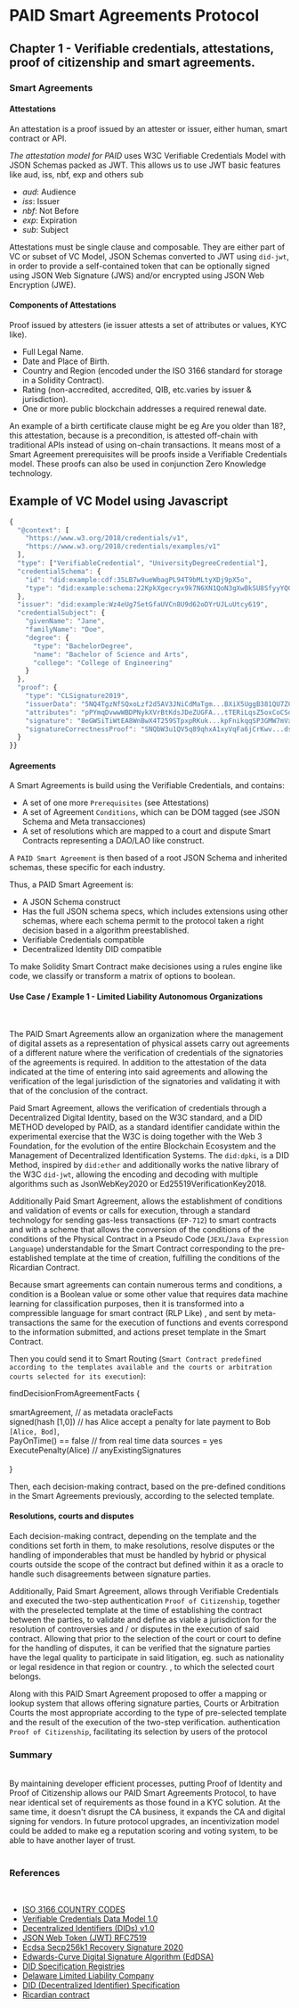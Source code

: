 # **PAID Smart Agreements Protocol**

## **Chapter 1 - Verifiable credentials, attestations, proof of citizenship and smart agreements.**

### **Smart Agreements**

#### **Attestations**
An attestation is a proof issued by an attester or issuer, either human, smart contract or API.

*The attestation model for PAID* uses W3C Verifiable Credentials Model with JSON Schemas packed as JWT. This allows us to use JWT basic features like aud, iss, nbf, exp and others sub

- *aud*: Audience
- *iss*: Issuer
- *nbf*: Not Before
- *exp*: Expiration
- *sub*: Subject

Attestations must be single clause and composable. They are either part of VC or subset of VC Model, JSON Schemas converted to JWT using `did-jwt`, in order to provide a self-contained token that can be optionally signed using JSON Web Signature (JWS) and/or encrypted using JSON Web Encryption (JWE).

#### **Components of Attestations**
 Proof issued by attesters (ie issuer attests a set of attributes or values, KYC like).

 - Full Legal Name.
 - Date and Place of Birth.
 - Country and Region (encoded under the ISO 3166 standard for storage in a Solidity Contract).
 - Rating (non-accredited, accredited, QIB, etc.varies by issuer & jurisdiction).
 - One or more public blockchain addresses a required renewal date.

An example of a birth certificate clause might be eg Are you older than 18?, this attestation, because is a precondition, is attested off-chain with traditional APIs instead of using on-chain transactions. It means most of a Smart Agreement prerequisites will be proofs inside a Verifiable Credentials model. These proofs can also be used in conjunction Zero Knowledge technology.


## **Example of VC Model using Javascript**
```javascript
{
  "@context": [
    "https://www.w3.org/2018/credentials/v1",
    "https://www.w3.org/2018/credentials/examples/v1"
  ],
  "type": ["VerifiableCredential", "UniversityDegreeCredential"],
  "credentialSchema": {
    "id": "did:example:cdf:35LB7w9ueWbagPL94T9bMLtyXDj9pX5o",
    "type": "did:example:schema:22KpkXgecryx9k7N6XN1QoN3gXwBkSU8SfyyYQG"
  },
  "issuer": "did:example:Wz4eUg7SetGfaUVCn8U9d62oDYrUJLuUtcy619",
  "credentialSubject": {
    "givenName": "Jane",
    "familyName": "Doe",
    "degree": {
      "type": "BachelorDegree",
      "name": "Bachelor of Science and Arts",
      "college": "College of Engineering"
    }
  },
  "proof": {
    "type": "CLSignature2019",
    "issuerData": "5NQ4TgzNfSQxoLzf2d5AV3JNiCdMaTgm...BXiX5UggB381QU7ZCgqWivUmy4D",
    "attributes": "pPYmqDvwwWBDPNykXVrBtKdsJDeZUGFA...tTERiLqsZ5oxCoCSodPQaggkDJy",
    "signature": "8eGWSiTiWtEA8WnBwX4T259STpxpRKuk...kpFnikqqSP3GMW7mVxC4chxFhVs",
    "signatureCorrectnessProof": "SNQbW3u1QV5q89qhxA1xyVqFa6jCrKwv...dsRypyuGGK3RhhBUvH1tPEL8orH"
  }
}}

```
#### **Agreements**

A Smart Agreements is build using the Verifiable Credentials, and contains:

- A set of one more `Prerequisites` (see Attestations)
- A set of Agreement `Conditions`, which can be DOM tagged (see JSON Schema and Meta transacciones)
- A set of resolutions which are mapped to a court and dispute Smart Contracts representing a DAO/LAO like construct.

A `PAID Smart Agreement` is then based of a root JSON Schema and inherited schemas, these specific for each industry.

Thus, a PAID Smart Agreement is:

- A JSON Schema construct
- Has the full JSON schema specs, which includes extensions using other schemas, where each schema permit to the protocol taken a right decision based in a algorithm preestablished.
- Verifiable Credentials compatible
- Decentralized Identity DID compatible

To make Solidity Smart Contract make decisiones using a rules engine like code, we classify or transform a matrix of options to boolean.
<br/>

#### **Use Case / Example 1 -  Limited Liability Autonomous Organizations**

<br/>

The PAID Smart Agreements allow an organization where the management of digital assets as a representation of physical assets carry out agreements of a different nature where the verification of credentials of the signatories of the agreements is required. In addition to the attestation of the data indicated at the time of entering into said agreements and allowing the verification of the legal jurisdiction of the signatories and validating it with that of the conclusion of the contract.
<br/>

Paid Smart Agreement, allows the verification of credentials through a Decentralized Digital Identity, based on the W3C standard, and a DID METHOD developed by PAID, as a standard identifier candidate within the experimental exercise that the W3C is doing together with the Web 3 Foundation, for the evolution of the entire Blockchain Ecosystem and the Management of Decentralized Identification Systems. The `did:dpki`, is a DID Method, inspired by `did:ether` and additionally works the native library of the W3C `did-jwt`, allowing the encoding and decoding with multiple algorithms such as JsonWebKey2020 or Ed25519VerificationKey2018.
<br/>

Additionally Paid Smart Agreement, allows the establishment of conditions and validation of events or calls for execution, through a standard technology for sending gas-less transactions (`EP-712`) to smart contracts and with a scheme that allows the conversion of the conditions of the conditions of the Physical Contract in a Pseudo Code (`JEXL`/`Java Expression Language`) understandable for the Smart Contract corresponding to the pre-established template at the time of creation, fulfilling the conditions of the Ricardian Contract.
<br/>

Because smart agreements can contain numerous terms and conditions, a condition is a Boolean value or some other value that requires data machine learning for classification purposes, then it is transformed into a compressible language for smart contract (RLP Like) , and sent by meta-transactions the same for the execution of functions and events correspond to the information submitted, and actions preset template in the Smart Contract.
<br/>

Then you could send it to Smart Routing (`Smart Contract predefined according to the templates available and the courts or arbitration courts selected for its execution`):

findDecisionFromAgreementFacts { <br/>
<br/>
  smartAgreement, // as metadata oracleFacts <br/>
  signed(hash [1,0]) // has Alice accept a penalty for late payment to Bob `[Alice, Bod]`, <br/>
  PayOnTime() == false // from real time data sources = yes <br/>
  ExecutePenalty(Alice) // anyExistingSignatures <br/>
<br/>
}

Then, each decision-making contract, based on the pre-defined conditions in the Smart Agreements previously, according to the selected template.
<br/>
<!-- debe incluir
- Prereq codificados basado en VC Model
- did-dpki
- Condiciones y Reglas (esta JEXL based)
- Cortes y Arbitrajes mapeados o lookup por medio de DID Services
--->


#### **Resolutions, courts and disputes**

Each decision-making contract, depending on the template and the conditions set forth in them, to make resolutions, resolve disputes or the handling of imponderables that must be handled by hybrid or physical courts outside the scope of the contract but defined within it as a oracle to handle such disagreements between signature parties.
<br/>

Additionally, Paid Smart Agreement, allows through Verifiable Credentials and executed the two-step authentication `Proof of Citizenship`, together with the preselected template at the time of establishing the contract between the parties, to validate and define as viable a jurisdiction for the resolution of controversies and / or disputes in the execution of said contract. Allowing that prior to the selection of the court or court to define for the handling of disputes, it can be verified that the signature parties have the legal quality to participate in said litigation, eg. such as nationality or legal residence in that region or country. , to which the selected court belongs.
<br/>

Along with this PAID Smart Agreement proposed to offer a mapping or lookup system that allows offering signature parties, Courts or Arbitration Courts the most appropriate according to the type of pre-selected template and the result of the execution of the two-step verification. authentication `Proof of Citizenship`, facilitating its selection by users of the protocol <br/>

<!---  TODO 
> - Ejemplo del Smart Router, given a DID method/service eg court service
> - Por ahora, Rules builtin en la plantilla con JEXL, estos rules, investiga max 4h y me reportas si podemos  mapearlo a RLP y/o EIP712
> - Trabaja con Patricia, el schema final draft 0.1 --->

### **Summary**
<br/>
By maintaining developer efficient processes, putting Proof of Identity and Proof of Citizenship allows our PAID Smart Agreements Protocol, to have near identical set of requirements as those found in a KYC solution. At the same time, it doesn't disrupt the CA business, it expands the CA and digital signing for vendors. In future protocol upgrades, an incentivization model could be added to make eg a reputation scoring and voting system, to be able to have another layer of trust.
<br/>
<br/>

### **References**
<br/>

- [ISO 3166 COUNTRY CODES](https://www.iso.org/iso-3166-country-codes.html)
- [Verifiable Credentials Data Model 1.0](https://www.w3.org/TR/vc-data-model/)
- [Decentralized Identifiers (DIDs) v1.0](https://www.w3.org/TR/did-core/)
- [JSON Web Token (JWT) RFC7519](https://tools.ietf.org/html/rfc7519)
- [Ecdsa Secp256k1 Recovery Signature 2020](https://identity.foundation/EcdsaSecp256k1RecoverySignature2020/)
- [Edwards-Curve Digital Signature Algorithm (EdDSA)](https://tools.ietf.org/html/rfc8032)
- [DID Specification Registries](https://w3c.github.io/did-spec-registries/)
- [Delaware Limited Liability Company](https://www.cscglobal.com/service/cls/delaware-llc-guide/)
- [DID (Decentralized Identifier) Specification](https://github.com/WebOfTrustInfo/rwot3-sf/blob/master/topics-and-advance-readings/did-spec-working-draft-03.md)
- [Ricardian contract](https://en.wikipedia.org/wiki/Ricardian_contract)
